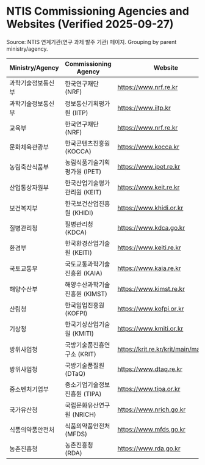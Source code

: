# NTIS Commissioning Agencies and Websites (Verified 2025-09-27)

Source: NTIS 연계기관(연구 과제 발주 기관) 페이지. Grouping by parent ministry/agency.

| Ministry/Agency | Commissioning Agency | Website |
|---|---|---|
| 과학기술정보통신부 | 한국연구재단 (NRF) | https://www.nrf.re.kr |
| 과학기술정보통신부 | 정보통신기획평가원 (IITP) | https://www.iitp.kr |
| 교육부 | 한국연구재단 (NRF) | https://www.nrf.re.kr |
| 문화체육관광부 | 한국콘텐츠진흥원 (KOCCA) | https://www.kocca.kr |
| 농림축산식품부 | 농림식품기술기획평가원 (IPET) | https://www.ipet.re.kr |
| 산업통상자원부 | 한국산업기술평가관리원 (KEIT) | https://www.keit.re.kr |
| 보건복지부 | 한국보건산업진흥원 (KHIDI) | https://www.khidi.or.kr |
| 질병관리청 | 질병관리청 (KDCA) | https://www.kdca.go.kr |
| 환경부 | 한국환경산업기술원 (KEITI) | https://www.keiti.re.kr |
| 국토교통부 | 국토교통과학기술진흥원 (KAIA) | https://www.kaia.re.kr |
| 해양수산부 | 해양수산과학기술진흥원 (KIMST) | https://www.kimst.re.kr |
| 산림청 | 한국임업진흥원 (KOFPI) | https://www.kofpi.or.kr |
| 기상청 | 한국기상산업기술원 (KMITI) | https://www.kmiti.or.kr |
| 방위사업청 | 국방기술품진흥연구소 (KRIT) | https://krit.re.kr/krit/main/main.do |
| 방위사업청 | 국방기술품질원 (DTaQ) | https://www.dtaq.re.kr |
| 중소벤처기업부 | 중소기업기술정보진흥원 (TIPA) | https://www.tipa.or.kr |
| 국가유산청 | 국립문화유산연구원 (NRICH) | https://www.nrich.go.kr |
| 식품의약품안전처 | 식품의약품안전처 (MFDS) | https://www.mfds.go.kr |
| 농촌진흥청 | 농촌진흥청 (RDA) | https://www.rda.go.kr |
